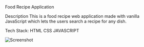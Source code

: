 Food Recipe Application

Description
This is a food recipe web application made with vanilla JavaScript which lets the users search a recipe for any dish. 

Tech Stack:
HTML CSS JAVASCRIPT

![Screenshot](https://www.linkpicture.com/q/Screenshot-326.png)
